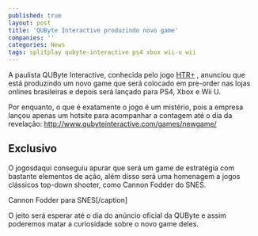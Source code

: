 ```yaml
---
published: true
layout: post
title: 'QUByte Interactive produzindo novo game'
companies: ''
categories: News
tags: splitplay qubyte-interactive ps4 xbox wii-u wii
---
```

A paulista QUByte Interactive, conhecida pelo jogo <a href="{{ site.baseurl }}/2014/06/18/splitplay-apresenta-htr-high-tech-racing/" title="Splitplay apresenta: HTR+ High Tech Racing+">HTR+</a>
, anunciou que está produzindo um novo game que será colocado em pre-order nas lojas onlines brasileiras e depois será lançado para PS4, Xbox e Wii U.

Por enquanto, o que é exatamente o jogo é um mistério, pois a empresa lançou apenas um hotsite para acompanhar a contagem até o dia da revelação: <a href="http://www.qubyteinteractive.com/games/newgame/" target="_blank">http://www.qubyteinteractive.com/games/newgame/</a>


## Exclusivo
O jogosdaqui conseguiu apurar que será um game de estratégia com bastante elementos de ação, além disso será uma homenagem a jogos clássicos top-down shooter, como Cannon Fodder do SNES.


 Cannon Fodder para SNES[/caption]

O jeito será esperar até o dia do anúncio oficial da QUByte e assim poderemos matar a curiosidade sobre o novo game deles.